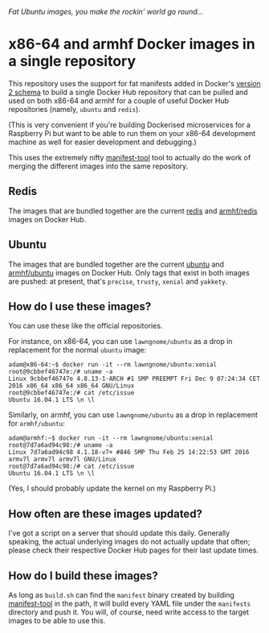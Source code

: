 _Fat Ubuntu images, you make the rockin' world go round..._

# x86-64 and armhf Docker images in a single repository

This repository uses the support for fat manifests added in Docker's
[version 2 schema](https://docs.docker.com/registry/spec/manifest-v2-2/) to
build a single Docker Hub repository that can be pulled and used on both x86-64
and armhf for a couple of useful Docker Hub repositories (namely, `ubuntu` and
`redis`).

(This is very convenient if you're building Dockerised microservices for a
Raspberry Pi but want to be able to run them on your x86-64 development machine
as well for easier development and debugging.)

This uses the extremely nifty
[manifest-tool](https://github.com/estesp/manifest-tool) tool to actually do
the work of merging the different images into the same repository.

## Redis

The images that are bundled together are the current
[redis](https://hub.docker.com/_/redis/) and
[armhf/redis](https://hub.docker.com/r/armhf/redis/) images on Docker Hub.

## Ubuntu

The images that are bundled together are the current
[ubuntu](https://hub.docker.com/_/ubuntu/) and
[armhf/ubuntu](https://hub.docker.com/r/armhf/ubuntu/) images on Docker Hub.
Only tags that exist in both images are pushed: at present, that's `precise`,
`trusty`, `xenial` and `yakkety`.

## How do I use these images?

You can use these like the official repositories.

For instance, on x86-64, you can use `lawngnome/ubuntu` as a drop in
replacement for the normal `ubuntu` image:

```
adam@x86-64:~$ docker run -it --rm lawngnome/ubuntu:xenial 
root@9cbbef46747e:/# uname -a
Linux 9cbbef46747e 4.8.13-1-ARCH #1 SMP PREEMPT Fri Dec 9 07:24:34 CET 2016 x86_64 x86_64 x86_64 GNU/Linux
root@9cbbef46747e:/# cat /etc/issue
Ubuntu 16.04.1 LTS \n \l
```

Similarly, on armhf, you can use `lawngnome/ubuntu` as a drop in replacement
for `armhf/ubuntu`:

```
adam@armhf:~$ docker run -it --rm lawngnome/ubuntu:xenial
root@7d7a6ad94c98:/# uname -a
Linux 7d7a6ad94c98 4.1.18-v7+ #846 SMP Thu Feb 25 14:22:53 GMT 2016 armv7l armv7l armv7l GNU/Linux
root@7d7a6ad94c98:/# cat /etc/issue
Ubuntu 16.04.1 LTS \n \l
```

(Yes, I should probably update the kernel on my Raspberry Pi.)

## How often are these images updated?

I've got a script on a server that should update this daily. Generally
speaking, the actual underlying images do not actually update that often;
please check their respective Docker Hub pages for their last update times.

## How do I build these images?

As long as `build.sh` can find the `manifest` binary created by building
[manifest-tool](https://github.com/estesp/manifest-tool) in the path, it will
build every YAML file under the `manifests` directory and push it. You will, of
course, need write access to the target images to be able to use this.
